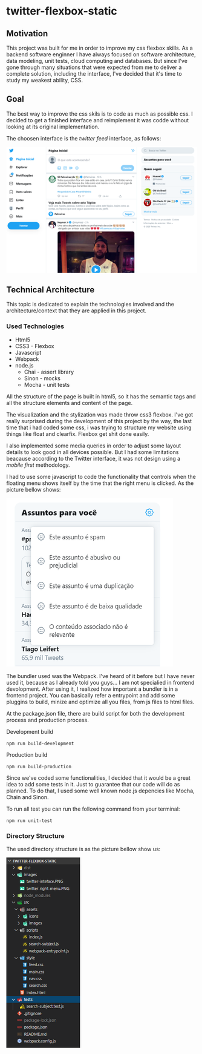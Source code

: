 # twitter-flexbox-static

## Motivation
This project was built for me in order to improve my css flexbox skills. As a backend software enginner I have always focused on software architecture, data modeling, unit tests, cloud computing and databases. But since I've gone through many situations that were expected from me to deliver a complete solution, including the interface, I've decided that it's time to study my weakest ability, CSS.

## Goal
The best way to improve the css skils is to code as much as possible css. I decided to get a finished interface and reimplement it was codde without looking at its original implementation.

The choosen interface is the *twitter feed* interface, as follows:

![alt text](https://github.com/AlmeidaIgorCarlos/twitter-flexbox-static/blob/master/images/twitter-inteface.PNG)

## Technical Architecture
This topic is dedicated to explain the technologies involved and the architecture/context that they are applied in this project.

### Used Technologies

- Html5
- CSS3 - Flexbox
- Javascript
- Webpack
- node.js
    - Chai - assert library
    - Sinon - mocks
    - Mocha - unit tests
    
All the structure of the page is built in html5, so it has the semantic tags and all the structure elements and content of the page.

The visualization and the stylization was made throw css3 flexbox. I've got really surprised during the development of this project by the way, the last time that i had coded some css, i was trying to structure my website using things like float and clearfix. Flexbox get shit done easily.

I also implemented some media queries in order to adjust some layout details to look good in all devices possible. But I had some limitations beacause according to the Twitter interface, it was not design using a *mobile first* methodology.

I had to use some javascript to code the functionality that controls when the floating menu shows itself by the time that the right menu is clicked. As the picture bellow shows:

![alt text](https://github.com/AlmeidaIgorCarlos/twitter-flexbox-static/blob/master/images/twitter-right-menu.PNG)

The bundler used was the Webpack. I've heard of it before but I have never used it, because as I already told you guys... I am not specialied in frontend devolopment. After using it, I realized how important a bundler is in a frontend project. You can basically refer a entrypoint and add some pluggins to build, minize and optimize all you files, from js files to html files.

At the package.json file, there are build script for both the development process and production process.

Development build
```
npm run build-development
```

Production build
```
npm run build-production
```

Since we've coded some functionalities, I decided that it would be a great idea to add some tests in it. Just to guarantee that our code will do as planned. To do that, I used some well known node.js depencies like Mocha, Chain and Sinon.

To run all test you can run the following command from your terminal:

```
npm run unit-test
```

### Directory Structure

The used directory structure is as the picture bellow show us:

![alt text](https://github.com/AlmeidaIgorCarlos/twitter-flexbox-static/blob/master/images/directory-structure.PNG)
